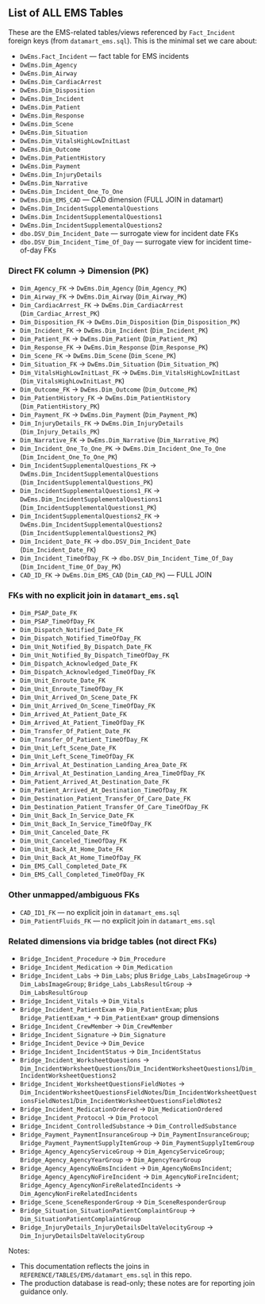  ## List of ALL EMS Tables

 These are the EMS-related tables/views referenced by `Fact_Incident` foreign keys (from `datamart_ems.sql`). This is the minimal set we care about:

 - `DwEms.Fact_Incident` — fact table for EMS incidents
 - `DwEms.Dim_Agency`
 - `DwEms.Dim_Airway`
 - `DwEms.Dim_CardiacArrest`
 - `DwEms.Dim_Disposition`
 - `DwEms.Dim_Incident`
 - `DwEms.Dim_Patient`
 - `DwEms.Dim_Response`
 - `DwEms.Dim_Scene`
 - `DwEms.Dim_Situation`
 - `DwEms.Dim_VitalsHighLowInitLast`
 - `DwEms.Dim_Outcome`
 - `DwEms.Dim_PatientHistory`
 - `DwEms.Dim_Payment`
 - `DwEms.Dim_InjuryDetails`
 - `DwEms.Dim_Narrative`
 - `DwEms.Dim_Incident_One_To_One`
 - `DwEms.Dim_EMS_CAD` — CAD dimension (FULL JOIN in datamart)
 - `DwEms.Dim_IncidentSupplementalQuestions`
 - `DwEms.Dim_IncidentSupplementalQuestions1`
 - `DwEms.Dim_IncidentSupplementalQuestions2`
 - `dbo.DSV_Dim_Incident_Date` — surrogate view for incident date FKs
 - `dbo.DSV_Dim_Incident_Time_Of_Day` — surrogate view for incident time-of-day FKs

 ### Direct FK column -> Dimension (PK)
 - `Dim_Agency_FK` -> `DwEms.Dim_Agency` (`Dim_Agency_PK`)
 - `Dim_Airway_FK` -> `DwEms.Dim_Airway` (`Dim_Airway_PK`)
 - `Dim_CardiacArrest_FK` -> `DwEms.Dim_CardiacArrest` (`Dim_Cardiac_Arrest_PK`)
 - `Dim_Disposition_FK` -> `DwEms.Dim_Disposition` (`Dim_Disposition_PK`)
 - `Dim_Incident_FK` -> `DwEms.Dim_Incident` (`Dim_Incident_PK`)
 - `Dim_Patient_FK` -> `DwEms.Dim_Patient` (`Dim_Patient_PK`)
 - `Dim_Response_FK` -> `DwEms.Dim_Response` (`Dim_Response_PK`)
 - `Dim_Scene_FK` -> `DwEms.Dim_Scene` (`Dim_Scene_PK`)
 - `Dim_Situation_FK` -> `DwEms.Dim_Situation` (`Dim_Situation_PK`)
 - `Dim_VitalsHighLowInitLast_FK` -> `DwEms.Dim_VitalsHighLowInitLast` (`Dim_VitalsHighLowInitLast_PK`)
 - `Dim_Outcome_FK` -> `DwEms.Dim_Outcome` (`Dim_Outcome_PK`)
 - `Dim_PatientHistory_FK` -> `DwEms.Dim_PatientHistory` (`Dim_PatientHistory_PK`)
 - `Dim_Payment_FK` -> `DwEms.Dim_Payment` (`Dim_Payment_PK`)
 - `Dim_InjuryDetails_FK` -> `DwEms.Dim_InjuryDetails` (`Dim_Injury_Details_PK`)
 - `Dim_Narrative_FK` -> `DwEms.Dim_Narrative` (`Dim_Narrative_PK`)
 - `Dim_Incident_One_To_One_PK` -> `DwEms.Dim_Incident_One_To_One` (`Dim_Incident_One_To_One_PK`)
 - `Dim_IncidentSupplementalQuestions_FK` -> `DwEms.Dim_IncidentSupplementalQuestions` (`Dim_IncidentSupplementalQuestions_PK`)
 - `Dim_IncidentSupplementalQuestions1_FK` -> `DwEms.Dim_IncidentSupplementalQuestions1` (`Dim_IncidentSupplementalQuestions1_PK`)
 - `Dim_IncidentSupplementalQuestions2_FK` -> `DwEms.Dim_IncidentSupplementalQuestions2` (`Dim_IncidentSupplementalQuestions2_PK`)
 - `Dim_Incident_Date_FK` -> `dbo.DSV_Dim_Incident_Date` (`Dim_Incident_Date_FK`)
 - `Dim_Incident_TimeOfDay_FK` -> `dbo.DSV_Dim_Incident_Time_Of_Day` (`Dim_Incident_Time_Of_Day_PK`)
 - `CAD_ID_FK` -> `DwEms.Dim_EMS_CAD` (`Dim_CAD_PK`) — FULL JOIN

 ### FKs with no explicit join in `datamart_ems.sql`
 - `Dim_PSAP_Date_FK`
 - `Dim_PSAP_TimeOfDay_FK`
 - `Dim_Dispatch_Notified_Date_FK`
 - `Dim_Dispatch_Notified_TimeOfDay_FK`
 - `Dim_Unit_Notified_By_Dispatch_Date_FK`
 - `Dim_Unit_Notified_By_Dispatch_TimeOfDay_FK`
 - `Dim_Dispatch_Acknowledged_Date_FK`
 - `Dim_Dispatch_Acknowledged_TimeOfDay_FK`
 - `Dim_Unit_Enroute_Date_FK`
 - `Dim_Unit_Enroute_TimeOfDay_FK`
 - `Dim_Unit_Arrived_On_Scene_Date_FK`
 - `Dim_Unit_Arrived_On_Scene_TimeOfDay_FK`
 - `Dim_Arrived_At_Patient_Date_FK`
 - `Dim_Arrived_At_Patient_TimeOfDay_FK`
 - `Dim_Transfer_Of_Patient_Date_FK`
 - `Dim_Transfer_Of_Patient_TimeOfDay_FK`
 - `Dim_Unit_Left_Scene_Date_FK`
 - `Dim_Unit_Left_Scene_TimeOfDay_FK`
 - `Dim_Arrival_At_Destination_Landing_Area_Date_FK`
 - `Dim_Arrival_At_Destination_Landing_Area_TimeOfDay_FK`
 - `Dim_Patient_Arrived_At_Destination_Date_FK`
 - `Dim_Patient_Arrived_At_Destination_TimeOfDay_FK`
 - `Dim_Destination_Patient_Transfer_Of_Care_Date_FK`
 - `Dim_Destination_Patient_Transfer_Of_Care_TimeOfDay_FK`
 - `Dim_Unit_Back_In_Service_Date_FK`
 - `Dim_Unit_Back_In_Service_TimeOfDay_FK`
 - `Dim_Unit_Canceled_Date_FK`
 - `Dim_Unit_Canceled_TimeOfDay_FK`
 - `Dim_Unit_Back_At_Home_Date_FK`
 - `Dim_Unit_Back_At_Home_TimeOfDay_FK`
 - `Dim_EMS_Call_Completed_Date_FK`
 - `Dim_EMS_Call_Completed_TimeOfDay_FK`

 ### Other unmapped/ambiguous FKs
 - `CAD_ID1_FK` — no explicit join in `datamart_ems.sql`
 - `Dim_PatientFluids_FK` — no explicit join in `datamart_ems.sql`

 ### Related dimensions via bridge tables (not direct FKs)
 - `Bridge_Incident_Procedure` -> `Dim_Procedure`
 - `Bridge_Incident_Medication` -> `Dim_Medication`
 - `Bridge_Incident_Labs` -> `Dim_Labs`; plus `Bridge_Labs_LabsImageGroup` -> `Dim_LabsImageGroup`; `Bridge_Labs_LabsResultGroup` -> `Dim_LabsResultGroup`
 - `Bridge_Incident_Vitals` -> `Dim_Vitals`
 - `Bridge_Incident_PatientExam` -> `Dim_PatientExam`; plus `Bridge_PatientExam_*` -> `Dim_PatientExam*` group dimensions
 - `Bridge_Incident_CrewMember` -> `Dim_CrewMember`
 - `Bridge_Incident_Signature` -> `Dim_Signature`
 - `Bridge_Incident_Device` -> `Dim_Device`
 - `Bridge_Incident_IncidentStatus` -> `Dim_IncidentStatus`
 - `Bridge_Incident_WorksheetQuestions` -> `Dim_IncidentWorksheetQuestions`/`Dim_IncidentWorksheetQuestions1`/`Dim_IncidentWorksheetQuestions2`
 - `Bridge_Incident_WorksheetQuestionsFieldNotes` -> `Dim_IncidentWorksheetQuestionsFieldNotes`/`Dim_IncidentWorksheetQuestionsFieldNotes1`/`Dim_IncidentWorksheetQuestionsFieldNotes2`
 - `Bridge_Incident_MedicationOrdered` -> `Dim_MedicationOrdered`
 - `Bridge_Incident_Protocol` -> `Dim_Protocol`
 - `Bridge_Incident_ControlledSubstance` -> `Dim_ControlledSubstance`
 - `Bridge_Payment_PaymentInsuranceGroup` -> `Dim_PaymentInsuranceGroup`; `Bridge_Payment_PaymentSupplyItemGroup` -> `Dim_PaymentSupplyItemGroup`
 - `Bridge_Agency_AgencyServiceGroup` -> `Dim_AgencyServiceGroup`; `Bridge_Agency_AgencyYearGroup` -> `Dim_AgencyYearGroup`
 - `Bridge_Agency_AgencyNoEmsIncident` -> `Dim_AgencyNoEmsIncident`; `Bridge_Agency_AgencyNoFireIncident` -> `Dim_AgencyNoFireIncident`; `Bridge_Agency_AgencyNonFireRelatedIncidents` -> `Dim_AgencyNonFireRelatedIncidents`
 - `Bridge_Scene_SceneResponderGroup` -> `Dim_SceneResponderGroup`
 - `Bridge_Situation_SituationPatientComplaintGroup` -> `Dim_SituationPatientComplaintGroup`
 - `Bridge_InjuryDetails_InjuryDetailsDeltaVelocityGroup` -> `Dim_InjuryDetailsDeltaVelocityGroup`

 Notes:
 - This documentation reflects the joins in `REFERENCE/TABLES/EMS/datamart_ems.sql` in this repo.
 - The production database is read-only; these notes are for reporting join guidance only.

